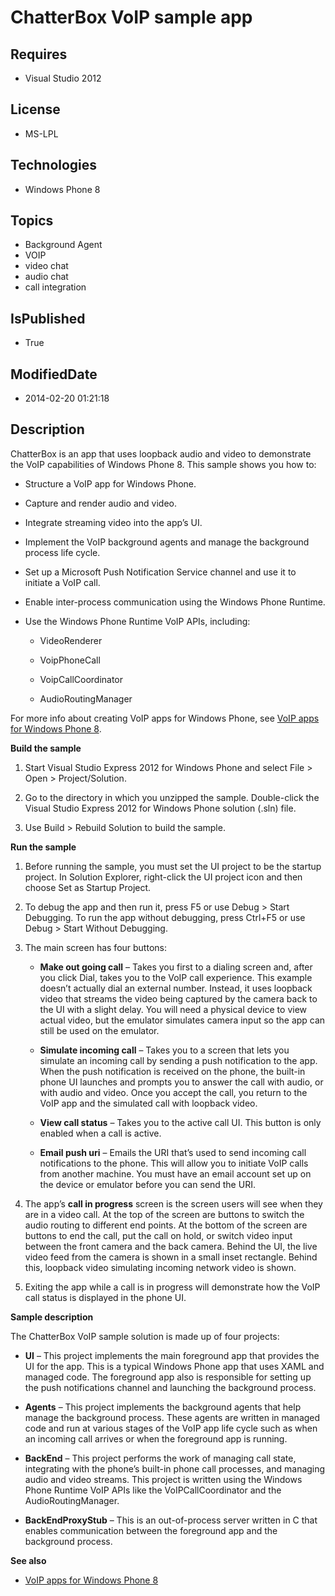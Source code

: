 # ChatterBox VoIP sample app
## Requires
* Visual Studio 2012
## License
* MS-LPL
## Technologies
* Windows Phone 8
## Topics
* Background Agent
* VOIP
* video chat
* audio chat
* call integration
## IsPublished
* True
## ModifiedDate
* 2014-02-20 01:21:18
## Description

<div id="mainBody">
<p></p>
<div class="introduction">
<p>ChatterBox is an app that uses loopback audio and video to demonstrate the VoIP capabilities of Windows Phone 8. This sample shows you how to:
</p>
<ul>
<li>
<p>Structure a VoIP app for Windows Phone.</p>
</li><li>
<p>Capture and render audio and video.</p>
</li><li>
<p>Integrate streaming video into the app’s UI.</p>
</li><li>
<p>Implement the VoIP background agents and manage the background process life cycle.</p>
</li><li>
<p>Set up a Microsoft Push Notification Service channel and use it to initiate a VoIP call.</p>
</li><li>
<p>Enable inter-process communication using the Windows Phone Runtime.</p>
</li><li>
<p>Use the Windows Phone Runtime VoIP APIs, including:</p>
<ul>
<li>
<p>VideoRenderer</p>
</li><li>
<p>VoipPhoneCall</p>
</li><li>
<p>VoipCallCoordinator</p>
</li><li>
<p>AudioRoutingManager</p>
</li></ul>
</li></ul>
<p>For more info about creating VoIP apps for Windows Phone, see <a href="http://msdn.microsoft.com/en-us/library/windowsphone/develop/jj206983(v=vs.105).aspx">
VoIP apps for Windows Phone 8</a>.</p>
<p><b>Build the sample</b> </p>
<ol>
<li>
<p>Start Visual Studio Express 2012 for Windows&nbsp;Phone and select <span class="ui">
File</span> &gt; <span class="ui">Open</span> &gt; <span class="ui">Project/Solution</span>.
</p>
</li><li>
<p>Go to the directory in which you unzipped the sample. Double-click the Visual Studio Express 2012 for Windows&nbsp;Phone solution (<span class="label">.sln</span>) file.
</p>
</li><li>
<p>Use <span class="ui">Build</span> &gt; <span class="ui">Rebuild Solution</span> to build the sample.
</p>
</li></ol>
<p><b>Run the sample</b> </p>
<ol>
<li>
<p>Before running the sample, you must set the UI project to be the startup project. In
<span class="ui">Solution Explorer</span>, right-click the UI project icon and then choose
<span class="ui">Set as Startup Project</span>. </p>
</li><li>
<p>To debug the app and then run it, press F5 or use <span class="ui">Debug</span> &gt;
<span class="ui">Start Debugging</span>. To run the app without debugging, press Ctrl&#43;F5 or use
<span class="ui">Debug</span> &gt; <span class="ui">Start Without Debugging</span>.</p>
</li><li>
<p>The main screen has four buttons:</p>
<ul>
<li>
<p><b>Make out going call</b> – Takes you first to a dialing screen and, after you click
<span class="ui">Dial</span>, takes you to the VoIP call experience. This example doesn’t actually dial an external number. Instead, it uses loopback video that streams the video being captured by the camera back to the UI with a slight delay. You will need
 a physical device to view actual video, but the emulator simulates camera input so the app can still be used on the emulator.</p>
</li><li>
<p><b>Simulate incoming call</b> – Takes you to a screen that lets you simulate an incoming call by sending a push notification to the app. When the push notification is received on the phone, the built-in phone UI launches and prompts you to answer the call
 with audio, or with audio and video. Once you accept the call, you return to the VoIP app and the simulated call with loopback video.</p>
</li><li>
<p><b>View call status</b> – Takes you to the active call UI. This button is only enabled when a call is active.</p>
</li><li>
<p><b>Email push uri</b> – Emails the URI that’s used to send incoming call notifications to the phone. This will allow you to initiate VoIP calls from another machine. You must have an email account set up on the device or emulator before you can send the
 URI.</p>
</li></ul>
</li><li>
<p>The app’s <b>call in progress</b> screen is the screen users will see when they are in a video call. At the top of the screen are buttons to switch the audio routing to different end points. At the bottom of the screen are buttons to end the call, put the
 call on hold, or switch video input between the front camera and the back camera. Behind the UI, the live video feed from the camera is shown in a small inset rectangle. Behind this, loopback video simulating incoming network video is shown.</p>
</li><li>
<p>Exiting the app while a call is in progress will demonstrate how the VoIP call status is displayed in the phone UI.</p>
</li></ol>
<p><b>Sample description</b> </p>
<p>The ChatterBox VoIP sample solution is made up of four projects:</p>
<ul>
<li>
<p><b>UI</b> – This project implements the main foreground app that provides the UI for the app. This is a typical Windows Phone app that uses XAML and managed code. The foreground app also is responsible for setting up the push notifications channel and launching
 the background process.</p>
</li><li>
<p><b>Agents</b> – This project implements the background agents that help manage the background process. These agents are written in managed code and run at various stages of the VoIP app life cycle such as when an incoming call arrives or when the foreground
 app is running.</p>
</li><li>
<p><b>BackEnd</b> – This project performs the work of managing call state, integrating with the phone’s built-in phone call processes, and managing audio and video streams. This project is written using the Windows Phone Runtime VoIP APIs like the
<span value="VoIPCallCoordinator"><span class="keyword">VoIPCallCoordinator</span></span> and the
<span value="AudioRoutingManager"><span class="keyword">AudioRoutingManager</span></span>.</p>
</li><li>
<p><b>BackEndProxyStub</b> – This is an out-of-process server written in C that enables communication between the foreground app and the background process.</p>
</li></ul>
<p><b>See also</b> </p>
<ul>
<li>
<p><a href="http://msdn.microsoft.com/en-us/library/windowsphone/develop/jj206983(v=vs.105).aspx">VoIP apps for Windows Phone 8</a>
</p>
</li></ul>
</div>
</div>
